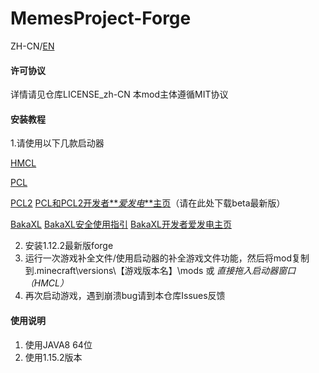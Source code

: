# MemesProject-Forge

ZH-CN/[EN](https://github.com/block2333/MemesProject-Forge/blob/master/README-EN.md)

#### 许可协议
详情请见仓库LICENSE_zh-CN
本mod主体遵循MIT协议
#### 安装教程

1.请使用以下几款启动器

[HMCL](https://hmcl.huangyuhui.net/download)

[PCL](https://www.mcbbs.net/forum.php?mod=viewthread&tid=719579)

[PCL2](https://afdian.net/p/26a95798541d11eba4c552540025c377)
[PCL和PCL2开发者**_爱发电_**主页](https://afdian.net/@LTCat?tab=feed)（请在此处下载beta最新版）

[BakaXL](https://www.bakaxl.com/)
[BakaXL安全使用指引](https://www.bakaxl.com/notice/SafeUse.html)
[BakaXL开发者爱发电主页](https://afdian.net/@TT702?tab=feed)

2.  安装1.12.2最新版forge
3.  运行一次游戏补全文件/使用启动器的补全游戏文件功能，然后将mod复制到.minecraft\versions\【游戏版本名】\mods 或 _直接拖入启动器窗口（HMCL）_ 
4.  再次启动游戏，遇到崩溃bug请到本仓库Issues反馈

#### 使用说明

1.  使用JAVA8 64位
2.  使用1.15.2版本
